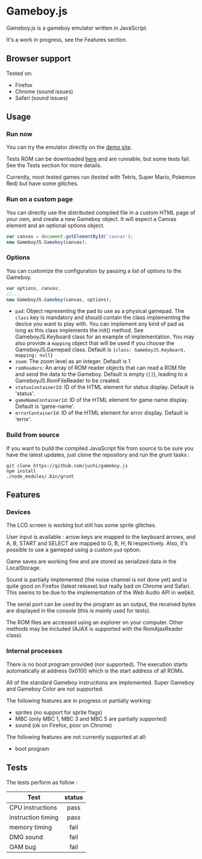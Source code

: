 Gameboy.js
==========

Gameboy.js is a gameboy emulator written in JavaScript.

It's a work in progress, see the Features section.

## Browser support

Tested on:
* Firefox
* Chrome (sound issues)
* Safari (sound issues)

## Usage

### Run now

You can try the emulator directly on the [demo site](http://juchi.github.io/gameboy.js/).

Tests ROM can be downloaded [here](http://blargg.8bitalley.com/parodius/gb-tests/) and are runnable, but some tests fail.
See the Tests section for more details.

Currently, most tested games run (tested with Tetris, Super Mario, Pokemon Red)
but have some glitches.

### Run on a custom page

You can directly use the distributed compiled file in a custom HTML page of your own,
and create a new Gameboy object. It will expect a Canvas element and an optional options object.

```javascript
var canvas = document.getElementById('canvas');
new GameboyJS.Gameboy(canvas);
```

### Options

You can customize the configuration by passing a list of options to the Gameboy.

```javascript
var options, canvas;
//...
new GameboyJS.Gameboy(canvas, options);
```

* `pad`: Object representing the pad to use as a physical gamepad. The `class` key is mandatory and
  should contain the class implementing the device you want to play with.
  You can implement any kind of pad as long as this class implements the init() method.
  See GameboyJS.Keyboard class for an example of implementation. You may also provide
  a `mapping` object that will be used if you choose the GameboyJS.Gamepad class.
  Default is `{class: GameboyJS.Keyboard, mapping: null}`
* `zoom`: The zoom level as an integer. Default is 1
* `romReaders`: An array of ROM reader objects that can read a ROM file
  and send the data to the Gameboy.
  Default is empty (`[]`), leading to a GameboyJS.RomFileReader to be created.
* `statusContainerId`: ID of the HTML element for status display. Default is 'status'.
* `gameNameContainerId`: ID of the HTML element for game name display. Default is 'game-name'.
* `errorContainerId`: ID of the HTML element for error display. Default is 'error'.

### Build from source

If you want to build the compiled JavaScript file from source
to be sure you have the latest updates, just clone the repository
and run the grunt tasks :

```
git clone https://github.com/juchi/gameboy.js
npm install
./node_modules/.bin/grunt
```

## Features

### Devices

The LCD screen is working but still has some sprite glitches.

User input is available : arrow keys are mapped to the keyboard arrows,
and A, B, START and SELECT are mapped to G, B, H, N respectively.
Also, it's possible to use a gamepad using a custom `pad` option.

Game saves are working fine and are stored as serialized data in the LocalStorage.

Sound is partially implemented (the noise channel is not done yet) and is quite
good on Firefox (latest release) but really bad on Chrome and Safari.
This seems to be due to the implementation of the Web Audio API in webkit.

The serial port can be used by the program as an output,
the received bytes are displayed in the console (this is mainly used for tests).

The ROM files are accessed using an explorer on your computer.
Other methods may be included (AJAX is supported with the RomAjaxReader class).

### Internal processes

There is no boot program provided (nor supported).
The execution starts automatically at address 0x0100 which is the start address of all ROMs.

All of the standard Gameboy instructions are implemented. Super Gameboy and Gameboy Color are not supported.

The following features are in progress or partially working:
* sprites (no support for sprite flags)
* MBC (only MBC 1, MBC 3 and MBC 5 are partially supported)
* sound (ok on Firefox, poor on Chrome)

The following features are not currently supported at all:
* boot program

## Tests

The tests perform as follow :

| Test               |  status  |
|--------------------|:--------:|
| CPU instructions   | pass     |
| instruction timing | pass     |
| memory timing      | fail     |
| DMG sound          | fail     |
| OAM bug            | fail     |
